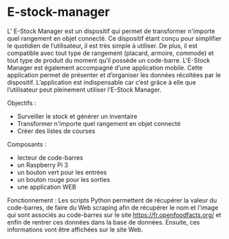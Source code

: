 # E-stock-manager
L’ E-Stock Manager est un dispositif qui permet de transformer n'importe quel rangement en objet connecté. Ce dispositif étant conçu pour simplifier le quotidien de l’utilisateur, il est très simple à utiliser. De plus, il est compatible avec tout type de rangement (placard, armoire, commode) et tout type de produit du moment qu’il possède un code-barre. L’E-Stock Manager est également accompagné d’une application mobile. Cette application permet de présenter et d’organiser les données récoltées par le dispositif. L’application est indispensable car c’est grâce à elle que l’utilisateur peut pleinement utiliser l’E-Stock Manager. 

Objectifs : 
- Surveiller le stock et générer un inventaire 
- Transformer n'importe quel rangement en objet connecté 
- Créer des listes de courses 

Composants : 
- lecteur de code-barres 
- un Raspberry Pi 3 
- un bouton vert pour les entrées 
- un bouton rouge pour les sorties 
- une application WEB

Fonctionnement : 
Les scripts Python permettent de récupérer la valeur du code-barres, de faire du Web scraping afin de récupérer le nom et l'image qui sont associés au code-barres sur le site https://fr.openfoodfacts.org/ et enfin de rentrer ces données dans la base de données. Ensuite, ces informations vont être affichées sur le site Web. 


